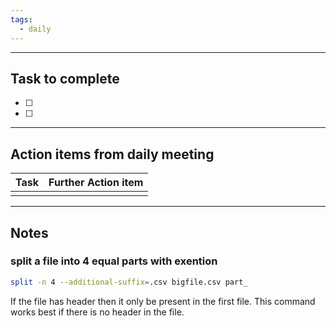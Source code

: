 ```yaml
---
tags:
  - daily
---
```

--------
## Task to complete

- [ ] 
- [ ]   

-----
##  Action items from daily meeting

| Task | Further Action item |
| ---- | ------------------- |
|      |                     |


----

## Notes

### split a file into 4 equal parts with exention
```sh
split -n 4 --additional-suffix=.csv bigfile.csv part_

```

If the file has header then it only be present in the first file. This command works best if there is no header in the file.






